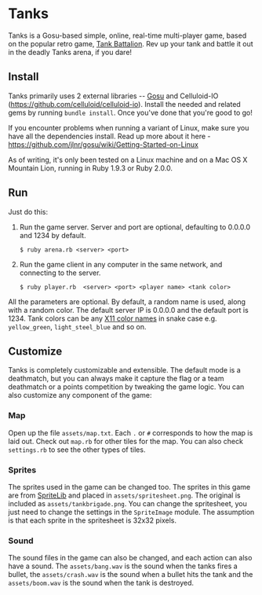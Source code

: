 # Tanks

Tanks is a Gosu-based simple, online, real-time multi-player game, based on the popular retro game, [Tank Battalion](http://en.wikipedia.org/wiki/Tank_Battalion). Rev up your tank and battle it out in the deadly Tanks arena, if you dare!

## Install

Tanks primarily uses 2 external libraries -- [Gosu](http://www.libgosu.org/) and Celluloid-IO (https://github.com/celluloid/celluloid-io). Install the needed and related gems by running `bundle install`. Once you've done that you're good to go!

If you encounter problems when running a variant of Linux, make sure you have all the dependencies install. Read up more about it here - https://github.com/jlnr/gosu/wiki/Getting-Started-on-Linux

As of writing, it's only been tested on a Linux machine and on a Mac OS X Mountain Lion, running in Ruby 1.9.3 or Ruby 2.0.0.


## Run


Just do this:

1. Run the game server. Server and port are optional, defaulting to 0.0.0.0 and 1234 by default.
 
    `$ ruby arena.rb <server> <port>`
     
2. Run the game client in any computer in the same network, and connecting to the server.

    `$ ruby player.rb  <server> <port> <player name> <tank color>`
      
 All the parameters are optional. By default, a random name is used, along with a random color. The default server IP is 0.0.0.0 and the default port is 1234. Tank colors can be any [X11 color names](http://en.wikipedia.org/wiki/Web_colors) in snake case e.g. `yellow_green`, `light_steel_blue` and so on. 
   
## Customize


Tanks is completely customizable and extensible. The default mode is a deathmatch, but you can always make it capture the flag or a team deathmatch or a points competition by tweaking the game logic. You can also customize any component of the game:

### Map

Open up the file `assets/map.txt`. Each `.` or `#` corresponds to how the map is laid out. Check out `map.rb` for other tiles for the map. You can also check `settings.rb` to see the other types of tiles.

### Sprites

The sprites used in the game can be changed too. The sprites in this game are from [SpriteLib](http://www.widgetworx.com/widgetworx/portfolio/spritelib.html) and placed in `assets/spritesheet.png`. The original is included as `assets/tankbrigade.png`. You can change the spritesheet, you just need to change the settings in the `SpriteImage` module. The assumption is that each sprite in the spritesheet is 32x32 pixels.

### Sound

The sound files in the game can also be changed, and each action can also have a sound. The `assets/bang.wav` is the sound when the tanks fires a bullet, the `assets/crash.wav` is the sound when a bullet hits the tank and the `assets/boom.wav` is the sound when the tank is destroyed.
